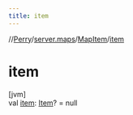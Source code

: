 ```yaml
---
title: item
---
```

//[Perry](../../../index.html)/[server.maps](../index.html)/[MapItem](index.html)/[item](item.html)



# item



[jvm]\
val [item](item.html): [Item](../../client.inventory/-item/index.html)? = null




